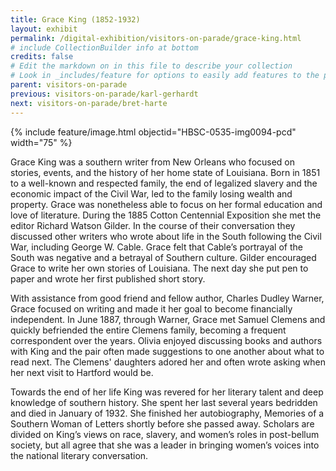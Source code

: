 ```yaml
---
title: Grace King (1852-1932)
layout: exhibit
permalink: /digital-exhibition/visitors-on-parade/grace-king.html
# include CollectionBuilder info at bottom
credits: false
# Edit the markdown on in this file to describe your collection
# Look in _includes/feature for options to easily add features to the page
parent: visitors-on-parade
previous: visitors-on-parade/karl-gerhardt
next: visitors-on-parade/bret-harte
---
```

{% include feature/image.html objectid="HBSC-0535-img0094-pcd" width="75" %}

Grace King was a southern writer from New Orleans who focused on stories, events, and the  history of her home state of Louisiana. Born in 1851 to a well-known and respected family, the end of legalized slavery and the economic impact of the Civil War, led to the family losing wealth and property. Grace was nonetheless able to focus on her formal education and love of literature. During the 1885 Cotton Centennial Exposition she met the editor Richard Watson Gilder. In the course of their conversation they discussed other writers who wrote about life in the South following the Civil War, including George W. Cable. Grace felt that Cable’s portrayal of the South was negative and a betrayal of Southern culture. Gilder encouraged Grace to write her own stories of Louisiana. The next day she put pen to paper and wrote her first published short story. 

With assistance from good friend and fellow author, Charles Dudley Warner, Grace focused on writing and made it her goal to become financially independent. In June 1887, through Warner, Grace met Samuel Clemens and quickly befriended the entire Clemens family, becoming  a frequent correspondent over the years. Olivia enjoyed discussing books and authors with King and the pair often made suggestions to one another about what to read next. The Clemens' daughters adored her and often wrote asking when her next visit to Hartford would be.

Towards the end of her life King was revered for her literary talent and deep knowledge of southern history. She spent her last several years bedridden and died in January of 1932. She finished her autobiography, Memories of a Southern Woman of Letters shortly before she passed away. Scholars are divided on King’s views on race, slavery, and women’s roles in post-bellum society, but all agree that she was a leader in bringing women’s voices into the national literary conversation. 
